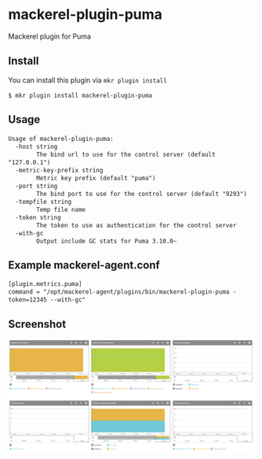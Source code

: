 # mackerel-plugin-puma
Mackerel plugin for Puma

## Install

You can install this plugin via `mkr plugin install`

```console
$ mkr plugin install mackerel-plugin-puma
```

## Usage

```
Usage of mackerel-plugin-puma:
  -host string
    	The bind url to use for the control server (default "127.0.0.1")
  -metric-key-prefix string
    	Metric key prefix (default "puma")
  -port string
    	The bind port to use for the control server (default "9293")
  -tempfile string
    	Temp file name
  -token string
    	The token to use as authentication for the control server
  -with-gc
    	Output include GC stats for Puma 3.10.0~
```
## Example mackerel-agent.conf

```
[plugin.metrics.puma]
command = "/opt/mackerel-agent/plugins/bin/mackerel-plugin-puma -token=12345 --with-gc"
```

## Screenshot
![Screenshot](./docs/images/ss.png)
